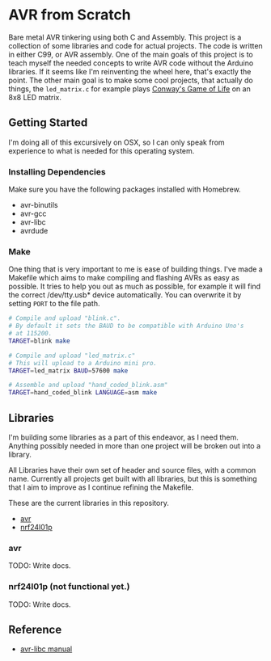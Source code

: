 # AVR from Scratch

Bare metal AVR tinkering using both C and Assembly. This project is a collection of some libraries and code for actual projects. The code is written in either C99, or AVR assembly. One of the main goals of this project is to teach myself the needed concepts to write AVR code without the Arduino libraries. If it seems like I'm reinventing the wheel here, that's exactly the point. The other main goal is to make some cool projects, that actually do things, the `led_matrix.c` for example plays [Conway's Game of Life](http://en.wikipedia.org/wiki/Conway's_Game_of_Life) on an 8x8 LED matrix.


## Getting Started

I'm doing all of this excursively on OSX, so I can only speak from experience to what is needed for this operating system.

### Installing Dependencies

Make sure you have the following packages installed with Homebrew.

- avr-binutils
- avr-gcc
- avr-libc
- avrdude

### Make

One thing that is very important to me is ease of building things. I've made a Makefile which aims to make compiling and flashing AVRs as easy as possible. It tries to help you out as much as possible, for example it will find the correct /dev/tty.usb* device automatically. You can overwrite it by setting `PORT` to the file path.

```sh
# Compile and upload "blink.c".
# By default it sets the BAUD to be compatible with Arduino Uno's
# at 115200.
TARGET=blink make

# Compile and upload "led_matrix.c"
# This will upload to a Arduino mini pro.
TARGET=led_matrix BAUD=57600 make

# Assemble and upload "hand_coded_blink.asm"
TARGET=hand_coded_blink LANGUAGE=asm make
```

## Libraries

I'm building some libraries as a part of this endeavor, as I need them. Anything possibly needed in more than one project will be broken out into a library.

All Libraries have their own set of header and source files, with a common name. Currently all projects get built with all libraries, but this is something that I aim to improve as I continue refining the Makefile.

These are the current libraries in this repository.

- [avr](#avr)
- [nrf24l01p](#nrf24l01p)

### avr

TODO: Write docs.

### nrf24l01p (not functional yet.)

TODO: Write docs.

## Reference

- [avr-libc manual](http://www.nongnu.org/avr-libc/user-manual/pages.html)